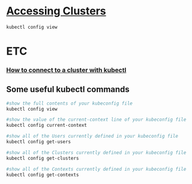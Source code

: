 
# [Accessing Clusters](https://kubernetes.io/docs/tasks/access-application-cluster/access-cluster/)

```bash
kubectl config view
```


# ETC
### [How to connect to a cluster with kubectl](https://www.scaleway.com/en/docs/compute/kubernetes/how-to/connect-cluster-kubectl/)


## Some useful kubectl commands
```bash
#show the full contents of your kubeconfig file
kubectl config view

#show the value of the current-context line of your kubeconfig file
kubectl config current-context

#show all of the Users currently defined in your kubeconfig file
kubectl config get-users

#show all of the Clusters currently defined in your kubeconfig file
kubectl config get-clusters

#show all of the Contexts currently defined in your kubeconfig file
kubectl config get-contexts
```